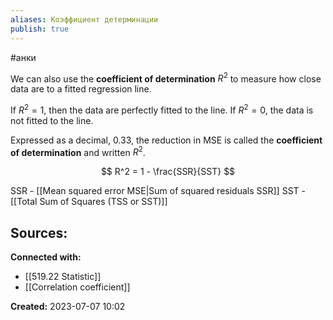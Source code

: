 ```yaml
---
aliases: Коэффициент детерминации
publish: true
---
```

#анки

We can also use the **coefficient of determination** $R^2$ to measure how close data are to a fitted regression line.

If $R^2=1$, then the data are perfectly fitted to the line. 
If $R^2=0$, the data is not fitted to the line.

Expressed as a decimal, $0.33$, the reduction in MSE is called the **coefficient of determination** and written $R^2$.

$$
R^2 = 1 - \frac{SSR}{SST}
$$

SSR - [[Mean squared error MSE|Sum of squared residuals SSR]]
SST - [[Total Sum of Squares (TSS or SST)]]

**Sources:**
- 


**Connected with:**
- [[519.22 Statistic]]
- [[Correlation coefficient]]



**Created:** 2023-07-07 10:02